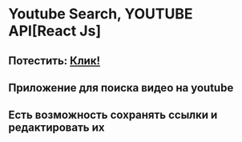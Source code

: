# Youtube Search, YOUTUBE API[React Js]
## Потестить: [Клик!](https://shuraman69.github.io/youtube-service-react/)
## Приложение для поиска видео на youtube
## Есть возможность сохранять ссылки и редактировать их
